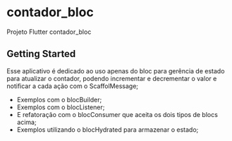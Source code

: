 # contador_bloc

Projeto Flutter contador_bloc

## Getting Started

Esse aplicativo é dedicado ao uso apenas do bloc para gerência de estado para atualizar o contador, podendo incrementar e decrementar o valor e notificar a cada ação com o ScaffolMessage;

- Exemplos com o blocBuilder;
- Exemplos com o blocListener;
- E refatoração com o blocConsumer que aceita os dois tipos de blocs acima;
- Exemplos utilizando o blocHydrated para armazenar o estado;
